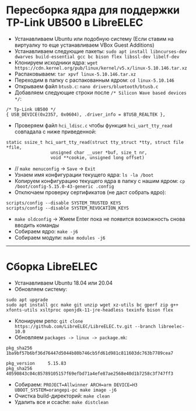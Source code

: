 # Пересборка ядра для поддержки TP-Link UB500 в LibreELEC

- Устанавливаем Ubuntu или подобную систему (Если ставим на виртуалку то еще устанавливаем VBox Guest Additions)
- Устанавливаем следующие пакеты: ```sudo apt install libncurses-dev dwarves build-essential gcc bc bison flex libssl-dev libelf-dev```
- Клонируем исходники ядра: ```wget https://cdn.kernel.org/pub/linux/kernel/v5.x/linux-5.10.146.tar.xz```
- Распаковываем: ```tar xpvf linux-5.10.146.tar.xz```
- Переходим в папку с распакованным ядром: ```cd linux-5.10.146```
- Открываем файл ```btusb.c```: ```nano drivers/bluetooth/btusb.c```
- Добавляем следующие строки после ```/* Silicon Wave based devices */```:
```
/* Tp-Link UB500 */
{ USB_DEVICE(0x2357, 0x0604), .driver_info = BTUSB_REALTEK },
```
- Проверяем файл ```hci_ldisc.c``` чтобы функция ```hci_uart_tty_read``` совпадала с ниже приведенной:
```
static ssize_t hci_uart_tty_read(struct tty_struct *tty, struct file *file,
                 unsigned char __user *buf, size_t nr,
                 void **cookie, unsigned long offset)
```
- // ```make menuconfig``` -> ```Save``` -> ```Exit```
- Узнаем имя конфигурации текущего ядра: ```ls -la /boot```
- Копируем конфигурацию текущего ядра в папку с нашим ядром: ```cp /boot/config-5.15.0-43-generic .config```
- Отключаем проверку сертификатов (не даст собрать ядро):
```
scripts/config --disable SYSTEM_TRUSTED_KEYS
scripts/config --disable SYSTEM_REVOCATION_KEYS
```
- ```make oldconfig``` -> Жмем Enter пока не появится возможность снова вводить команды
- Собираем ядро: ```make -j6```
- Собираем модули: ```make modules -j6```

---

# Сборка LibreELEC
- Устанавливаем Ubuntu 18.04 или 20.04
- Обновляем систему:
```sudo apt update
sudo apt upgrade
sudo apt install gcc make git unzip wget xz-utils bc gperf zip g++ xfonts-utils xsltproc openjdk-11-jre-headless texinfo bison flex
```
- Клонируем репо:
```git clone https://github.com/LibreELEC/LibreELEC.tv.git --branch libreelec-10.0```
- Обновляем ```packages -> linux -> package.mk```:
```pkg_version	5.10.159
pkg_sha256	1ba9bf57b6bf36d76447d5044b80b746cb5fd61d981c811603dc763b7789cea7

pkg_version 	5.15.83
pkg_sha256	40590843c04c85789105157f69efbd71a4efe87ae2568e40d1b7258c3f747ff3
```
- Собираем: ```PROJECT=Allwinner ARCH=arm DEVICE=H3 UBOOT_SYSTEM=orangepi-pc make image -j6```
- Очистка build-директорий: ```make clean```
- Удалить все и ccache: ```make distclean```
